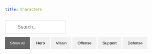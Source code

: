 ```yaml
---
title: Characters
---
```


<input id="myInput" type="text" placeholder="Search..">
<div id="myBtnContainer">
  <button class="btn active" onclick="filterSelection('all')"> Show all</button>
  <button class="btn" onclick="filterSelection('Hero')"> Hero</button>
  <button class="btn" onclick="filterSelection('Villain')"> Villain</button>
  <button class="btn" onclick="filterSelection('Offense')"> Offense</button>
  <button class="btn" onclick="filterSelection('Support')"> Support</button>
  <button class="btn" onclick="filterSelection('Defense')"> Defense</button>
</div>
<div id="myList" class="container">
  <div class="filterDiv Hero Offense"><a href="Mickey.html">Mickey</a></div>
  <div class="filterDiv Villain Offense">Hades</div>
  <div class="filterDiv Hero Offense">Aladdin</div>
  <div class="filterDiv Villain Offense">Demona</div>
  <div class="filterDiv Hero Defense">Jasmine</div>
  <div class="filterDiv Hero Offense">Jack Sparrow</div>
</div>

<script src="https://ajax.googleapis.com/ajax/libs/jquery/3.4.1/jquery.min.js"></script>

<script>
$(document).ready(function(){
  $("#myInput").on("keyup", function() {
    var value = $(this).val().toLowerCase();
    $("#myList div").filter(function() {
      $(this).toggle($(this).text().toLowerCase().indexOf(value) > -1)
    });
  });
});
</script>

<script>
filterSelection("all")
function filterSelection(c) {
  var x, i;
  x = document.getElementsByClassName("filterDiv");
  if (c == "all") c = "";
  for (i = 0; i < x.length; i++) {
    w3RemoveClass(x[i], "show");
    if (x[i].className.indexOf(c) > -1) w3AddClass(x[i], "show");
  }
}

function w3AddClass(element, name) {
  var i, arr1, arr2;
  arr1 = element.className.split(" ");
  arr2 = name.split(" ");
  for (i = 0; i < arr2.length; i++) {
    if (arr1.indexOf(arr2[i]) == -1) {element.className += " " + arr2[i];}
  }
}

function w3RemoveClass(element, name) {
  var i, arr1, arr2;
  arr1 = element.className.split(" ");
  arr2 = name.split(" ");
  for (i = 0; i < arr2.length; i++) {
    while (arr1.indexOf(arr2[i]) > -1) {
      arr1.splice(arr1.indexOf(arr2[i]), 1);     
    }
  }
  element.className = arr1.join(" ");
}

// Add active class to the current button (highlight it)
var btnContainer = document.getElementById("myBtnContainer");
var btns = btnContainer.getElementsByClassName("btn");
for (var i = 0; i < btns.length; i++) {
  btns[i].addEventListener("click", function(){
    var current = document.getElementsByClassName("active");
    current[0].className = current[0].className.replace(" active", "");
    this.className += " active";
  });
}
</script>

<style>
.filterDiv {
  float: left;
  width: 100px;
  background-color: #31274c;
  line-height: 100px;
  text-align: center;
  margin: 2px;
  display: none;
}

.show {
  display: block;
}

.container {
  margin-top: 20px;
  overflow: hidden;
}

/* Style the buttons */
.btn {
  border: none;
  outline: none;
  padding: 12px 16px;
  background-color: #f1f1f1;
  cursor: pointer;
}

.btn:hover {
  background-color: #ddd;
}

.btn.active {
  background-color: #666;
  color: white;
}

#myInput {
  background-image: url('/img/searchicon.png');
  background-position: 10px 12px;
  background-repeat: no-repeat;
  width: 200px;
  font-size: 16px;
  padding: 12px 20px 12px 40px;
  border: 1px solid #ddd;
  margin-bottom: 12px;
}

</style>

